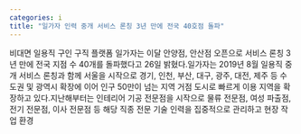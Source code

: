 ```yaml
---
categories: i
title: "일가자 인력 중개 서비스 론칭 3년 만에 전국 40호점 돌파"
---
```

비대면 일용직 구인 구직 플랫폼 일가자는 이달 안양점, 안산점 오픈으로 서비스 론칭 3년 만에 전국 지점 수 40개를 돌파했다고 26일 밝혔다.일가자는 2019년 8월 일용직 중개 서비스 론칭과 함께 서울을 시작으로 경기, 인천, 부산, 대구, 광주, 대전, 제주 등 수도권 및 광역시 확장에 이어 인구 50만이 넘는 지역 거점 도시로 빠르게 이용 지역을 확장하고 있다.지난해부터는 인테리어 기공 전문점을 시작으로 물류 전문점, 여성 파출점, 전기 전문점, 이사 전문점 등 해당 직종 전문 기술 인력을 집중적으로 관리하고 현장 작업 환경